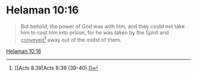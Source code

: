 # Helaman 10:16

> But behold, the power of God was with him, and they could not take him to cast him into prison, for he was taken by the Spirit and <u>conveyed</u>[^a] away out of the midst of them.

[Helaman 10:16](https://www.churchofjesuschrist.org/study/scriptures/bofm/hel/10?lang=eng&id=p16#p16)


[^a]: [[Acts 8.39|Acts 8:39 (39-40).]]
